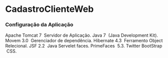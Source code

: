 # CadastroClienteWeb

### Configuração da Aplicação  
Apache Tomcat 7 ­ Servidor de Aplicação.
Java 7 ­ (Java Development Kit). 
Movem 3.0  ­ Gerenciador de dependência.
Hibernate 4.3 ­ Ferramento Object Relecional.
JSF 2.2 ­ Java Servelet faces.
PrimeFaces ­ 5.3.
Twitter BootStrap ­ CSS.
